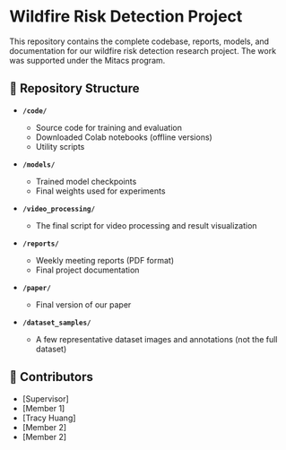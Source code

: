# Wildfire Risk Detection Project 

This repository contains the complete codebase, reports, models, and documentation for our wildfire risk detection research project. The work was supported under the Mitacs program.  

## 📂 Repository Structure  

- **`/code/`**  
  - Source code for training and evaluation  
  - Downloaded Colab notebooks (offline versions)  
  - Utility scripts  

- **`/models/`**  
  - Trained model checkpoints  
  - Final weights used for experiments  

- **`/video_processing/`**  
  - The final script for video processing and result visualization 

- **`/reports/`**  
  - Weekly meeting reports (PDF format)  
  - Final project documentation  

- **`/paper/`**  
  - Final version of our paper  

- **`/dataset_samples/`**  
  - A few representative dataset images and annotations (not the full dataset)  


## 👥 Contributors  

- [Supervisor] 
- [Member 1]  
- [Tracy Huang]  
- [Member 2]  
- [Member 2]  
 



